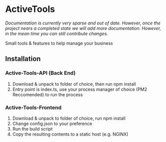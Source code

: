 # ActiveTools

*Documentation is currently very sparse and out of date. However, once the project nears a completed state we will add more documentation. However, in the mean time you can still contribute changes.*

Small tools &amp; features to help manage your business

## Installation
### Active-Tools-API (Back End)
1. Download & unpack to folder of choice, then run npm install
2. Entry point is index.ts, use your process manager of choice (PM2 Reccomended) to run the process

### Active-Tools-Frontend
1. Download & unpack to folder of choice, run npm install
2. Change config.json to your preference
3. Run the build script
4. Copy the resulting contents to a static host (e.g. NGINX)
